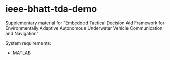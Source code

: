 # ieee-bhatt-tda-demo
Supplementary material for "Embedded Tactical Decision Aid Framework for Environmentally Adaptive Autonomous Underwater Vehicle Communication and Navigation"

System requirements:
- MATLAB
